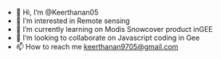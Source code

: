 - 👋 Hi, I’m @Keerthanan05
- 👀 I’m interested in Remote sensing
- 🌱 I’m currently learning on Modis Snowcover product inGEE
- 💞️ I’m looking to collaborate on Javascript coding in Gee
- 📫 How to reach me keerthanan9705@gmail.com

<!---
Keerthanan05/Keerthanan05 is a ✨ special ✨ repository because its `README.md` (this file) appears on your GitHub profile.
You can click the Preview link to take a look at your changes.
--->
